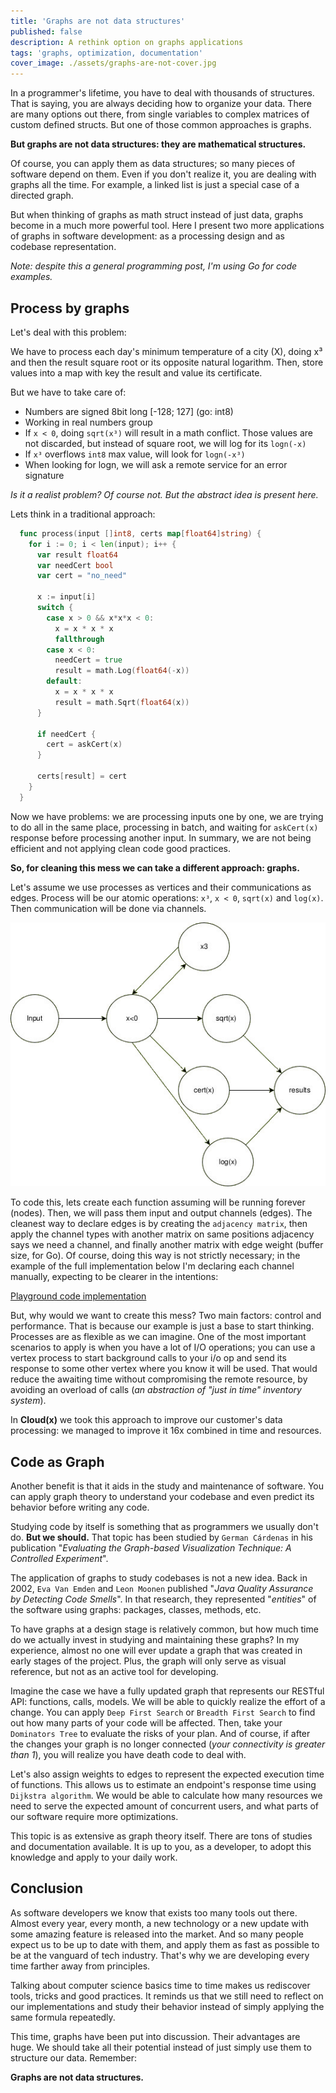 ```yaml
---
title: 'Graphs are not data structures'
published: false
description: A rethink option on graphs applications
tags: 'graphs, optimization, documentation'
cover_image: ./assets/graphs-are-not-cover.jpg
---
```


In a programmer's lifetime, you have to deal with thousands of structures. That is saying, you are always deciding how to organize your data. There are many options out there, from single variables to complex matrices of custom defined structs. But one of those common approaches is graphs.

**But graphs are not data structures: they are mathematical structures.**

Of course, you can apply them as data structures; so many pieces of software depend on them. Even if you don't realize it, you are dealing with graphs all the time. For example, a linked list is just a special case of a directed graph.

But when thinking of graphs as math struct instead of just data, graphs become in a much more powerful tool. Here I present two more applications of graphs in software development: as a processing design and as codebase representation.

*Note: despite this a general programming post, I'm using Go for code examples.*

## Process by graphs

Let's deal with this problem:

We have to process each day's minimum temperature of a city (X), doing x³ and then the result square root or its opposite natural logarithm. Then, store values into a map with key the result and value its certificate.

But we have to take care of:

- Numbers are signed 8bit long [-128; 127] (go: int8)
- Working in real numbers group
- If `x < 0`, doing `sqrt(x³)` will result in a math conflict. Those values are not discarded, but instead of square root, we will log for its `logn(-x)`
- If `x³` overflows `int8` max value, will look for `logn(-x³)`
- When looking for logn, we will ask a remote service for an error signature

*Is it a realist problem? Of course not. But the abstract idea is present here.*

Lets think in a traditional approach:

```go
  func process(input []int8, certs map[float64]string) {
    for i := 0; i < len(input); i++ {
      var result float64
      var needCert bool
      var cert = "no_need"
    
      x := input[i]
      switch {
        case x > 0 && x*x*x < 0:
          x = x * x * x
          fallthrough
        case x < 0:
          needCert = true
          result = math.Log(float64(-x))
        default:
          x = x * x * x
          result = math.Sqrt(float64(x))
      }
  
      if needCert {
        cert = askCert(x)
      }
    
      certs[result] = cert
    }
  }
```

Now we have problems: we are processing inputs one by one, we are trying to do all in the same place, processing in batch, and waiting for `askCert(x)` response before processing another input. In summary, we are not being efficient and not applying clean code good practices.

**So, for cleaning this mess we can take a different approach: graphs.**

Let's assume we use processes as vertices and their communications as edges. Process will be our atomic operations: `x³`, `x < 0`, `sqrt(x)` and `log(x)`. Then communication will be done via channels.

![graph](./assets/graphs-are-not-ex1.jpg)

To code this, lets create each function assuming will be running forever (nodes). Then, we will pass them input and output channels (edges). The cleanest way to declare edges is by creating the `adjacency matrix`, then apply the channel types with another matrix on same positions adjacency says we need a channel, and finally another matrix with edge weight (buffer size, for Go). Of course, doing this way is not strictly necessary; in the example of the full implementation below I'm declaring each channel manually, expecting to be clearer in the intentions:

[Playground code implementation](https://go.dev/play/p/K4tpZ-flF5a)

But, why would we want to create this mess? Two main factors: control and performance. That is because our example is just a base to start thinking. Processes are as flexible as we can imagine. One of the most important scenarios to apply is when you have a lot of I/O operations; you can use a vertex process to start background calls to your i/o op and send its response to some other vertex where you know it will be used. That would reduce the awaiting time without compromising the remote resource, by avoiding an overload of calls (*an abstraction of "just in time" inventory system*).

In **Cloud(x)** we took this approach to improve our customer's data processing: we managed to improve it 16x combined in time and resources.

## Code as Graph

Another benefit is that it aids in the study and maintenance of software. You can apply graph theory to understand your codebase and even predict its behavior before writing any code.

Studying code by itself is something that as programmers we usually don't do. **But we should.** That topic has been studied by `German Cárdenas` in his publication "*Evaluating the Graph-based Visualization Technique: A Controlled Experiment*".

The application of graphs to study codebases is not a new idea. Back in 2002, `Eva Van Emden` and `Leon Moonen` published "*Java Quality Assurance by Detecting Code Smells*". In that research, they represented "*entities*" of the software using graphs: packages, classes, methods, etc.

To have graphs at a design stage is relatively common, but how much time do we actually invest in studying and maintaining these graphs? In my experience, almost no one will ever update a graph that was created in early stages of the project. Plus, the graph will only serve as visual reference, but not as an active tool for developing.

Imagine the case we have a fully updated graph that represents our RESTful API: functions, calls, models. We will be able to quickly realize the effort of a change. You can apply `Deep First Search` or `Breadth First Search` to find out how many parts of your code will be affected. Then, take your `Dominators Tree` to evaluate the risks of your plan. And of course, if after the changes your graph is no longer connected (*your connectivity is greater than 1*), you will realize you have death code to deal with.

Let's also assign weights to edges to represent the expected execution time of functions. This allows us to estimate an endpoint's response time using `Dijkstra algorithm`. We would be able to calculate how many resources we need to serve the expected amount of concurrent users, and what parts of our software require more optimizations.

This topic is as extensive as graph theory itself. There are tons of studies and documentation available. It is up to you, as a developer, to adopt this knowledge and apply to your daily work.

## Conclusion

As software developers we know that exists too many tools out there. Almost every year, every month, a new technology or a new update with some amazing feature is released into the market. And so many people expect us to be up to date with them, and apply them as fast as possible to be at the vanguard of tech industry. That's why we are developing every time farther away from principles.

Talking about computer science basics time to time makes us rediscover tools, tricks and good practices. It reminds us that we still need to reflect on our implementations and study their behavior instead of simply applying the same formula repeatedly.

This time, graphs have been put into discussion. Their advantages are huge. We should take all their potential instead of just simply use them to structure our data. Remember:

**Graphs are not data structures.**

